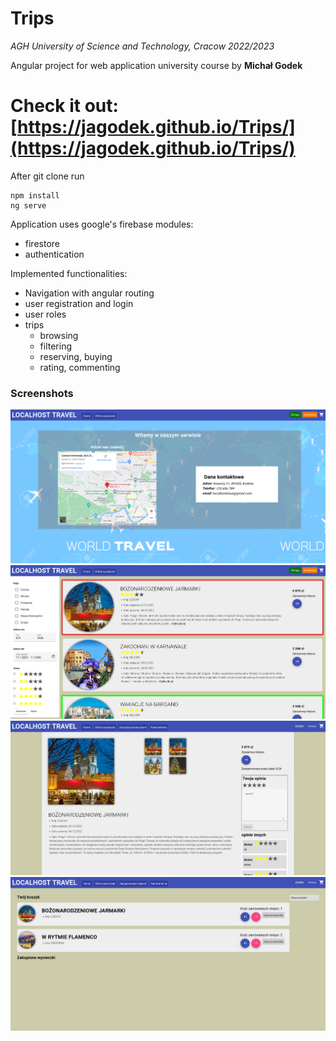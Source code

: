 # Trips  
_AGH University of Science and Technology, Cracow 2022/2023_

 Angular project for web application university course by **Michał Godek**  

 # Check it out: [https://jagodek.github.io/Trips/](https://jagodek.github.io/Trips/)
   

  

After git clone run 
 ~~~
 npm install
 ng serve
 ~~~

Application uses google's firebase modules:
 * firestore
 * authentication


Implemented functionalities:
* Navigation with angular routing
* user registration and login
* user roles
* trips
  * browsing
  * filtering
  * reserving, buying
  * rating, commenting

### Screenshots

![screenshot 1](/img/s1.png)
![screenshot 1](/img/s2.png)
![screenshot 1](/img/s3.png)
![screenshot 1](/img/s4.png)
